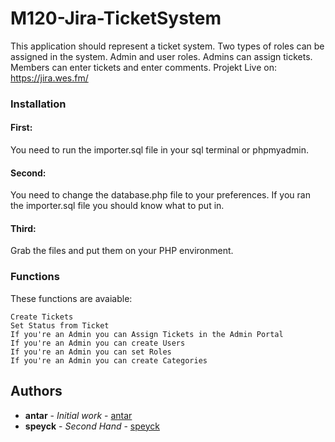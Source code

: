 # M120-Jira-TicketSystem

This application should represent a ticket system. Two types of roles can be assigned in the system. Admin and user roles. Admins can assign tickets. Members can enter tickets and enter comments. Projekt Live on: https://jira.wes.fm/


### Installation

#### First: 

You need to run the importer.sql file in your sql terminal or phpmyadmin.

#### Second:

You need to change the database.php file to your preferences. If you ran the importer.sql file you should know what to put in.

#### Third:

Grab the files and put them on your PHP environment.

### Functions

These functions are avaiable:

```
Create Tickets
Set Status from Ticket
If you're an Admin you can Assign Tickets in the Admin Portal
If you're an Admin you can create Users
If you're an Admin you can set Roles
If you're an Admin you can create Categories

```

## Authors

* **antar** - *Initial work* - [antar](https://github.com/antar)
* **speyck** - *Second Hand* - [speyck](https://github.com/speyck)

